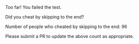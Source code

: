 Too far! You failed the test.

Did you cheat by skipping to the end? 

Number of people who cheated by skipping to the end: 96

Please submit a PR to update the above count as appropriate.
